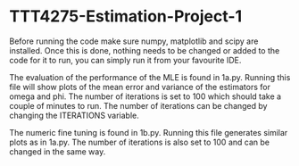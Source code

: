 # TTT4275-Estimation-Project-1
Before running the code make sure numpy, matplotlib and scipy are installed. Once this is done, nothing needs to be changed or added to the code for it to run, you can simply run it from your favourite IDE.

The evaluation of the performance of the MLE is found in 1a.py. Running this file will show plots of the mean error and variance of the estimators for omega and phi. The number of iterations is set to 100 which should take a couple of minutes to run. The number of iterations can be changed by changing the ITERATIONS variable.

The numeric fine tuning is found in 1b.py. Running this file generates similar plots as in 1a.py. The number of iterations is also set to 100 and can be changed in the same way.
